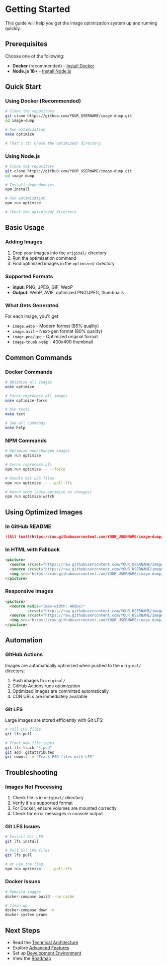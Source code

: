 # Getting Started

This guide will help you get the image optimization system up and running quickly.

## Prerequisites

Choose one of the following:
- **Docker** (recommended) - [Install Docker](https://docs.docker.com/get-docker/)
- **Node.js 18+** - [Install Node.js](https://nodejs.org/)

## Quick Start

### Using Docker (Recommended)

```bash
# Clone the repository
git clone https://github.com/YOUR_USERNAME/image-dump.git
cd image-dump

# Run optimization
make optimize

# That's it! Check the optimized/ directory
```

### Using Node.js

```bash
# Clone the repository
git clone https://github.com/YOUR_USERNAME/image-dump.git
cd image-dump

# Install dependencies
npm install

# Run optimization
npm run optimize

# Check the optimized/ directory
```

## Basic Usage

### Adding Images

1. Drop your images into the `original/` directory
2. Run the optimization command
3. Find optimized images in the `optimized/` directory

### Supported Formats

- **Input**: PNG, JPEG, GIF, WebP
- **Output**: WebP, AVIF, optimized PNG/JPEG, thumbnails

### What Gets Generated

For each image, you'll get:
- `image.webp` - Modern format (85% quality)
- `image.avif` - Next-gen format (80% quality)
- `image.png/jpg` - Optimized original format
- `image-thumb.webp` - 400x400 thumbnail

## Common Commands

### Docker Commands

```bash
# Optimize all images
make optimize

# Force reprocess all images
make optimize-force

# Run tests
make test

# See all commands
make help
```

### NPM Commands

```bash
# Optimize new/changed images
npm run optimize

# Force reprocess all
npm run optimize -- --force

# Handle Git LFS files
npm run optimize -- --pull-lfs

# Watch mode (auto-optimize on changes)
npm run optimize:watch
```

## Using Optimized Images

### In GitHub README

```markdown
![Alt text](https://raw.githubusercontent.com/YOUR_USERNAME/image-dump/main/optimized/image.webp)
```

### In HTML with Fallback

```html
<picture>
  <source srcset="https://raw.githubusercontent.com/YOUR_USERNAME/image-dump/main/optimized/image.avif" type="image/avif">
  <source srcset="https://raw.githubusercontent.com/YOUR_USERNAME/image-dump/main/optimized/image.webp" type="image/webp">
  <img src="https://raw.githubusercontent.com/YOUR_USERNAME/image-dump/main/optimized/image.jpg" alt="Description">
</picture>
```

### Responsive Images

```html
<picture>
  <source media="(max-width: 400px)" 
          srcset="https://raw.githubusercontent.com/YOUR_USERNAME/image-dump/main/optimized/image-thumb.webp">
  <source srcset="https://raw.githubusercontent.com/YOUR_USERNAME/image-dump/main/optimized/image.webp">
  <img src="https://raw.githubusercontent.com/YOUR_USERNAME/image-dump/main/optimized/image.jpg" alt="Description">
</picture>
```

## Automation

### GitHub Actions

Images are automatically optimized when pushed to the `original/` directory:

1. Push images to `original/`
2. GitHub Actions runs optimization
3. Optimized images are committed automatically
4. CDN URLs are immediately available

### Git LFS

Large images are stored efficiently with Git LFS:

```bash
# Pull LFS files
git lfs pull

# Track new file types
git lfs track "*.psd"
git add .gitattributes
git commit -m "Track PSD files with LFS"
```

## Troubleshooting

### Images Not Processing

1. Check file is in `original/` directory
2. Verify it's a supported format
3. For Docker, ensure volumes are mounted correctly
4. Check for error messages in console output

### Git LFS Issues

```bash
# Install Git LFS
git lfs install

# Pull all LFS files
git lfs pull

# Or use the flag
npm run optimize -- --pull-lfs
```

### Docker Issues

```bash
# Rebuild images
docker-compose build --no-cache

# Clean up
docker-compose down -v
docker system prune
```

## Next Steps

- Read the [Technical Architecture](../architecture/technical-architecture.md)
- Explore [Advanced Features](./advanced-usage.md)
- Set up [Development Environment](./development.md)
- View the [Roadmap](../ROADMAP.md)